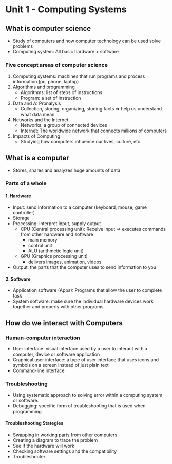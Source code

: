 # Unit 1 - Computing Systems

## What is computer science

- Study of computers and how computer technology can be used solve problems
- Computing system: All basic hardware + software

### Five concept areas of computer science

1. Computing systems: machines that run programs and process information (pc, phone, laptop)
2. Algorithms and programming
   - Algorithms: list of steps of instructions
   - Program: a set of instruction
3. Data and A: Pronalysis
   - Collection, storing, organizing, studing facts => help us understand what data mean
4. Networks and the Internet
   - Networks: a group of connected devices
   - Internet: The worldwide network that connects millions of computers
5. Impacts of Computing
   - Studying how computers influence our lives, culture, etc.

## What is a computer

- Stores, shares and analyzes huge amounts of data

### Parts of a whole

#### 1. Hardware

- Input: send information to a computer (keyboard, mouse, game controller)
- Storage
- Processing: interpret input, supply output
  - CPU (Central processing unit): Receive input => executes commands from other hardware and software
    - main memory
    - control unit
    - ALU (arithmetic logic unit)
  - GPU (Graphics processing unit)
    - delivers images, animation, videos
- Output: the parts that the computer uses to send information to you

#### 2. Software

- Application software (Apps): Programs that allow the user to complete task
- System software: make sure the individual hardware devices work together and properly with other programs.

## How do we interact with Computers

### Human-computer interaction

- User interface: visual interface used by a user to interact with a computer, device or software application
- Graphical user interface: a type of user interface that uses icons and symbols on a screen instead of just plain text
- Command-line interface

### Troubleshooting

- Using systematic approach to solving error within a computing system or software.
- Debugging: specific form of troubleshooting that is used when programming

#### Troubleshooting Stategies

- Swapping in working parts from other computers
- Creating a diagram to trace the problem
- See if the hardware will work
- Checking software settings and the compatibility
- Troubleshooter

